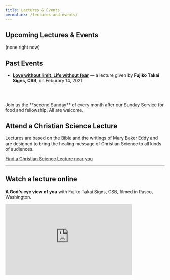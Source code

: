 ```yaml
---
title: Lectures & Events
permalink: /lectures-and-events/
---
```


<div class="content-and-sidebar">

<section markdown="1">

# Upcoming Lectures & Events

(none right now)

# Past Events

* [**Love without limit, Life without
fear**](/lectures-and-events/love-without-limit-life-without-fear-2021/) —
a lecture given by **Fujiko Takai Signs, CSB**, on Feburary 14, 2021.

<aside class="carousel" style="margin-top: 3em">
  <img alt="" data-lazy="/media/fellowship.jpg">
  <img alt="" data-lazy="/media/ss-meeting-1.jpg">
  <img alt="" data-lazy="/media/ss-meeting-2.jpg">
  <img alt="" data-lazy="/media/ss-valentines-1.jpg">
  <img alt="" data-lazy="/media/ss-pizza-1.jpg">
  <img alt="" data-lazy="/media/ss-meeting-3.jpg">
  <img alt="" data-lazy="/media/ss-pizza-2.jpg">
  <img alt="" data-lazy="/media/ss-valentines-2.jpg">
</aside>
<script src="/assets/carousel.js"></script>

<aside class="fellowship-box" markdown="1">
Join us the **second Sunday** of every month after our Sunday
Service for food and fellowship. All are welcome.
</aside>

</section>

<aside class="right" markdown="1">

## Attend a Christian Science Lecture

Lectures are based on the Bible and the writings of Mary Baker Eddy and are
designed to bring the healing message of Christian Science to all kinds of
audiences.

<a class="button" href="https://www.christianscience.com/find-us/find-a-lecture" rel="external" target="_blank">
  Find a Christian Science Lecture near you
</a>

<hr>

## Watch a lecture online

<strong>A God's eye view of you</strong> with Fujiko Takai Signs, CSB, filmed in
Pasco, Washington.

<iframe width="400" height="225" src="https://www.youtube-nocookie.com/embed/-maaOuLzjiQ" frameborder="0" allow="accelerometer; autoplay; encrypted-media; gyroscope; picture-in-picture" allowfullscreen></iframe>

</aside>

</div>
